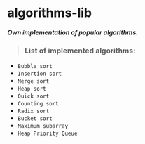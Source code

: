 # algorithms-lib

***Own implementation of popular algorithms.***

> ### List of implemented algorithms:

- ```Bubble sort```
- ```Insertion sort```
- ```Merge sort```
- ```Heap sort```
- ```Quick sort```
- ```Counting sort```
- ```Radix sort```
- ```Bucket sort```
- ```Maximum subarray```
- ```Heap Priority Queue```


